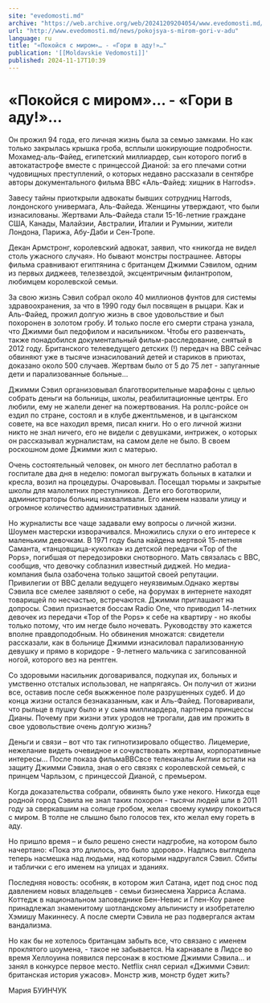 ```yaml
---
site: "evedomosti.md"
archive: "https://web.archive.org/web/20241209204054/www.evedomosti.md/news/pokojsya-s-mirom-gori-v-adu"
url: "http://www.evedomosti.md/news/pokojsya-s-mirom-gori-v-adu"
language: ru
title: "«Покойся с миром»… - «Гори в аду!»…"
publication: '[[Moldavskie Vedomosti]]'
published: 2024-11-17T10:39
---
```


# «Покойся с миром»… - «Гори в аду!»…

Он прожил 94 года, его личная жизнь была за семью замками. Но как только закрылась крышка гроба, всплыли шокирующие подробности. Мохамед-аль-Файед, египетский миллиардер, сын которого погиб в автокатастрофе вместе с принцессой Дианой: за его плечами сотни чудовищных преступлений, о которых недавно рассказали в сентябре авторы документального фильма BBC «Аль-Файед: хищник в Harrods».

Завесу тайны приоткрыли адвокаты бывших сотрудниц Harrods, лондонского универмага, Аль-Файеда. Женщины утверждают, что были изнасилованы. Жертвами Аль-Файеда стали 15-16-летние граждане США, Канады, Малайзии, Австралии, Италии и Румынии, жители Лондона, Парижа, Абу-Даби и Сен-Тропе.

Декан Армстронг, королевский адвокат, заявил, что «никогда не видел столь ужасного случая». Но бывают монстры пострашнее. Авторы фильма сравнивают египтянина с британцем Джимми Сэвилом, одним из первых диджеев, телезвездой, эксцентричным филантропом, любимцем королевской семьи.

За свою жизнь Сэвил собрал около 40 миллионов фунтов для системы здравоохранения, за что в 1990 году был посвящен в рыцари. Как и Аль-Файед, прожил долгую жизнь в свое удовольствие и был похоронен в золотом гробу. И только после его смерти страна узнала, что Джимми был педофилом и насильником. Чтобы его развенчать, также понадобился документальный фильм-расследование, снятый в 2012 году. Британского телеведущего детских (!) передач на ВВС сейчас обвиняют уже в тысяче изнасилований детей и стариков в приютах, доказано около 500 случаев. Жертвам было от 5 до 75 лет - запуганные дети и парализованные больные…

Джимми Сэвил организовывал благотворительные марафоны с целью собрать деньги на больницы, школы, реабилитационные центры. Его любили, ему не жалели денег на пожертвования. На роллс-ройсе он ездил по стране, состоял и в клубе джентльменов, и в цыганском совете, на все находил время, писал книги. Но о его личной жизни никто не знал ничего, его не видели с девушками, интрижек, о которых он рассказывал журналистам, на самом деле не было. В своем роскошном доме Джимми жил с матерью.

Очень состоятельный человек, он много лет бесплатно работал в госпитале два дня в неделю: помогал выгружать больных в каталки и кресла, возил на процедуры. Очаровывал. Посещал тюрьмы и закрытые школы для малолетних преступников. Дети его боготворили, администраторы больниц нахваливали. Его именем назвали улицу и огромное количество административных зданий.

Но журналисты все чаще задавали ему вопросы о личной жизни. Шоумен мастерски изворачивался. Множились слухи о его интересе к маленьким девочкам. В 1971 году была найдена мертвой 15-летняя Саманта, «танцовщица-куколка» из детской передачи «Top of the Pops», погибшая от передозировки снотворного. Мать связалась с BBC, сообщив, что девочку соблазнил известный диджей. Но медиа-компания была озабочена только защитой своей репутации. Привилегии от ВВС делали ведущего неуязвимым.Однако жертвы Сэвила все смелее заявляют о себе, на форумах в интернете находят товарищей по несчастью, встречаются. Джимми приглашают на допросы. Сэвил признается боссам Radio One, что приводил 14-летних девочек из передачи «Top of the Pops» к себе на квартиру - но якобы только потому, что им негде было ночевать. Руководству это кажется вполне правдоподобным. Но обвинения множатся: свидетели рассказали, как в больнице Джимми изнасиловал парализованную девушку и прямо в коридоре - 9-летнего мальчика с загипсованной ногой, которого вез на рентген.

Со здоровыми насильник договаривался, подкупая их, больных и умственно отсталых использовал, не напрягаясь. Он получил от жизни все, оставив после себя выжженное поле разрушенных судеб. И до конца жизни остался безнаказанным, как и Аль-Файед. Поговаривали, что рыльце в пушку было и у сына миллиардера, партнера принцессы Дианы. Почему при жизни этих уродов не трогали, дав им прожить в свое удовольствие очень долгую жизнь?

Деньги и связи – вот что так гипнотизировало общество. Лицемерие, нежелание видеть очевидное и сочувствовать жертвам, корпоративные интересы… После показа фильмаBBCвсе телеканалы Англии встали на защиту Джимми Сэвила, зная о его связях с королевской семьей, с принцем Чарльзом, с принцессой Дианой, с премьером.

Когда доказательства собрали, обвинять было уже некого. Никогда еще родной город Сэвила не знал таких похорон - тысячи людей шли в 2011 году за сверкавшим на солнце гробом, желая своему кумиру покоиться с миром. В толпе не слышно было голосов тех, кто желал ему гореть в аду.

Но пришло время – и было решено снести надгробие, на котором было начертано: «Пока это длилось, это было здорово». Надпись выглядела теперь насмешка над людьми, над которыми надругался Сэвил. Сбиты и таблички с его именем на улицах и зданиях.

Последняя новость: особняк, в котором жил Сатана, идет под снос под давлением новых владельцев - семьи бизнесмена Харриса Аслама. Коттедж в национальном заповеднике Бен-Невис и Глен-Коу ранее принадлежал знаменитому шотландскому альпинисту и изобретателю Хэмишу Макиннесу. А после смерти Сэвила не раз подвергался актам вандализма.

Но как бы не хотелось британцам забыть все, что связано с именем проклятого шоумена, - такое не забывается. На карнавале в Лидсе во время Хеллоуина появился персонаж в костюме Джимми Сэвила... и занял в конкурсе первое место. Netflix снял сериал «Джимми Сэвил: британская история ужасов». Монстр жив, монстр будет жить?

Мария БУИНЧУК